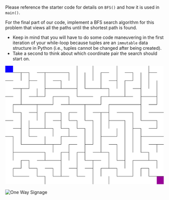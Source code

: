 <!--title={Finding a Path}-->

<!--concepts={if_stmts.mdx,for_loops.mdx,while_loops.mdx,lists.mdx,indexing_lists.mdx}-->

<!--badges={Algorithms:200,Python:100}-->

Please reference the starter code for details on `BFS()` and how it is used in `main()`. 

For the final part of our code, implement a BFS search algorithm for this problem that views all the paths until the shortest path is found.

- Keep in mind that you will have to do some code maneuvering in the first iteration of your while-loop because tuples are an `immutable` data structure in Python (i.e., tuples cannot be changed after being created).
- Take a second to think about which coordinate pair the search should start on.

![gif](https://raw.githubusercontent.com/MakeSchool-Tutorials/Trees-Mazes-Python/eccc9ce59ec5e8fdf259c42bb025ffbe085f6491/P1-Solving-the-Maze/bfs_solve_maze.gif)

![One Way Signage](https://images.pexels.com/photos/536/road-street-sign-way.jpg?auto=compress&cs=tinysrgb&h=750&w=1260)